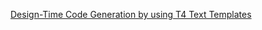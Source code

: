 ﻿[Design-Time Code Generation by using T4 Text Templates](https://msdn.microsoft.com/en-us/library/dd820620.aspx )
